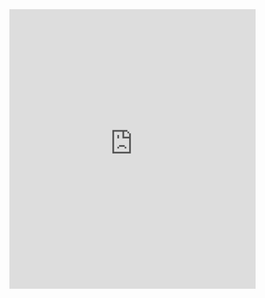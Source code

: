 <html>

<iframe src="https://ritvikmath.shinyapps.io/TestShiny/" style="border: none; width: 440px; height: 500px"></iframe>

</html>
